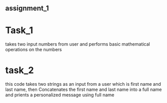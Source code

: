 ## assignment_1

# Task_1 
takes two input numbers from user and performs basic mathematical operations on the numbers

# task_2
this code takes two strings as an input from a user which is first name and last name,
then Concatenates the first name and last name into a full name and prients a personalized
message using full name